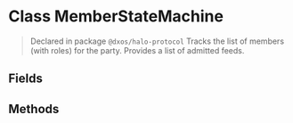 # Class MemberStateMachine
> Declared in package `@dxos/halo-protocol`
Tracks the list of members (with roles) for the party.
Provides a list of admitted feeds.

## Fields

## Methods
